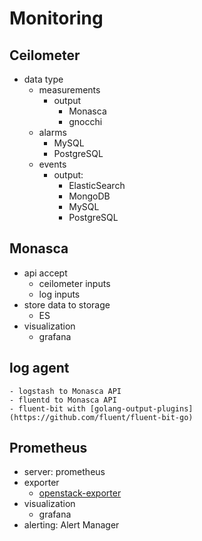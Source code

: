 # Monitoring

## Ceilometer

- data type
  - measurements
    - output
      - Monasca
      - gnocchi
  - alarms
    - MySQL
    - PostgreSQL
  - events
    - output:
      - ElasticSearch
      - MongoDB
      - MySQL
      - PostgreSQL

## Monasca

- api accept
  - ceilometer inputs
  - log inputs
- store data to storage
  - ES
- visualization
  - grafana

## log agent

    - logstash to Monasca API
    - fluentd to Monasca API
    - fluent-bit with [golang-output-plugins](https://github.com/fluent/fluent-bit-go)
## Prometheus

- server: prometheus
- exporter
  - [openstack-exporter](https://github.com/openstack-exporter/openstack-exporter)
- visualization
  - grafana
- alerting: Alert Manager
